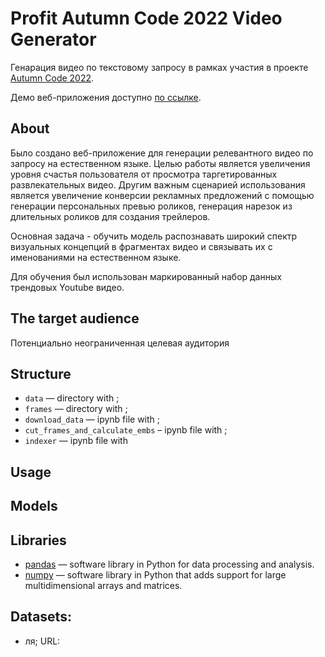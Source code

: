 #  Profit Autumn Code 2022 Video Generator
Генарация видео по текстовому запросу в рамках участия в проекте [Autumn Code 2022](https://vk.com/vkcode).

Демо веб-приложения доступно [по ссылке](http://51.250.17.189:8501).

## About 

Было создано веб-приложение для генерации релевантного видео по запросу на естественном языке. Целью работы является увеличения уровня счастья пользователя от просмотра таргетированных развлекательных видео. Другим важным сценарией использования является увеличение конверсии рекламных предложений с помощью генерации персональных превью роликов, генерация нарезок из длительных роликов для создания трейлеров.

Основная задача - обучить модель распознавать широкий спектр визуальных концепций в фрагментах видео и связывать их с именованиями на естественном языке. 

Для обучения был использован маркированный набор данных трендовых Youtube видео. 

## The target audience

Потенциально неограниченная целевая аудитория

## Structure
* 	`data` — directory with ;  
* 	`frames` — directory with ;  
* 	`download_data` — ipynb file with ;  
*  `cut_frames_and_calculate_embs` – ipynb file with ;
* 	`indexer` — ipynb file with 


## Usage 


## Models


## Libraries 

* [pandas](https://github.com/pandas-dev/pandas) — software library in Python for data processing and analysis. 
* [numpy](https://github.com/numpy/numpy) — software library in Python that adds support for large multidimensional arrays and matrices. 


## Datasets:
* ля; URL: 
